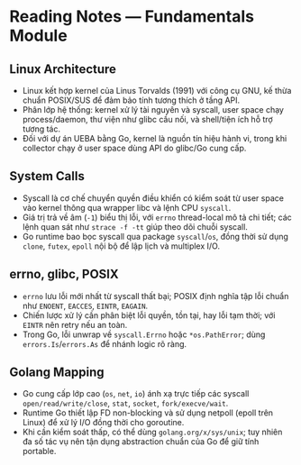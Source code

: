 # Reading Notes — Fundamentals Module

## Linux Architecture
- Linux kết hợp kernel của Linus Torvalds (1991) với công cụ GNU, kế thừa chuẩn POSIX/SUS để đảm bảo tính tương thích ở tầng API.
- Phân lớp hệ thống: kernel xử lý tài nguyên và syscall, user space chạy process/daemon, thư viện như glibc cầu nối, và shell/tiện ích hỗ trợ tương tác.
- Đối với dự án UEBA bằng Go, kernel là nguồn tín hiệu hành vi, trong khi collector chạy ở user space dùng API do glibc/Go cung cấp.

## System Calls
- Syscall là cơ chế chuyển quyền điều khiển có kiểm soát từ user space vào kernel thông qua wrapper libc và lệnh CPU `syscall`.
- Giá trị trả về âm (`-1`) biểu thị lỗi, với `errno` thread-local mô tả chi tiết; các lệnh quan sát như `strace -f -tt` giúp theo dõi chuỗi syscall.
- Go runtime bao bọc syscall qua package `syscall`/`os`, đồng thời sử dụng `clone`, `futex`, `epoll` nội bộ để lập lịch và multiplex I/O.

## errno, glibc, POSIX
- `errno` lưu lỗi mới nhất từ syscall thất bại; POSIX định nghĩa tập lỗi chuẩn như `ENOENT`, `EACCES`, `EINTR`, `EAGAIN`.
- Chiến lược xử lý cần phân biệt lỗi quyền, tồn tại, hay lỗi tạm thời; với `EINTR` nên retry nếu an toàn.
- Trong Go, lỗi unwrap về `syscall.Errno` hoặc `*os.PathError`; dùng `errors.Is`/`errors.As` để nhánh logic rõ ràng.

## Golang Mapping
- Go cung cấp lớp cao (`os`, `net`, `io`) ánh xạ trực tiếp các syscall `open/read/write/close`, `stat`, `socket`, `fork/execve/wait`.
- Runtime Go thiết lập FD non-blocking và sử dụng netpoll (epoll trên Linux) để xử lý I/O đồng thời cho goroutine.
- Khi cần kiểm soát thấp, có thể dùng `golang.org/x/sys/unix`; tuy nhiên đa số tác vụ nên tận dụng abstraction chuẩn của Go để giữ tính portable.
